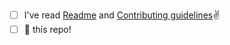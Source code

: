 <!-- Describe changes you've made -->

- [ ] I've read [Readme](https://github.com/Sidd2024/Allops/blob/main/README.md) and [Contributing guidelines](https://github.com/Sidd2024/Allops/blob/main/Contributing.md)✌️
- [ ] 🌟 this repo!
